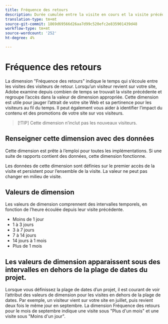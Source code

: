 ```yaml
---
title: Fréquence des retours
description: Durée cumulée entre la visite en cours et la visite précédente.
translation-type: tm+mt
source-git-commit: 1869d69566d26aa7d99c520efc2e835901439d48
workflow-type: tm+mt
source-wordcount: '252'
ht-degree: 4%

---
```



# Fréquence des retours

La dimension &quot;Fréquence des retours&quot; indique le temps qui s’écoule entre les visites des visiteurs de retour. Lorsqu’un visiteur revient sur votre site, Adobe examine depuis combien de temps se trouvait la visite précédente et regroupe l’accès dans la valeur de dimension appropriée. Cette dimension est utile pour jauger l’attrait de votre site Web et sa pertinence pour les visiteurs au fil du temps. Il peut également vous aider à identifier l’impact du contenu et des promotions de votre site sur vos visiteurs.

>[!TIP] Cette dimension n’inclut pas les nouveaux visiteurs.

## Renseigner cette dimension avec des données

Cette dimension est prête à l’emploi pour toutes les implémentations. Si une suite de rapports contient des données, cette dimension fonctionne.

Les données de cette dimension sont définies sur le premier accès de la visite et persistent pour l’ensemble de la visite. La valeur ne peut pas changer en milieu de visite.

## Valeurs de dimension

Les valeurs de dimension comprennent des intervalles temporels, en fonction de l’heure écoulée depuis leur visite précédente.

* Moins de 1 jour
* 1 à 3 jours
* 3 à 7 jours
* 7 à 14 jours
* 14 jours à 1 mois
* Plus de 1 mois

## Les valeurs de dimension apparaissent sous des intervalles en dehors de la plage de dates du projet.

Lorsque vous définissez la plage de dates d’un projet, il est courant de voir l’attribut des valeurs de dimension pour les visites en dehors de la plage de dates. Par exemple, un visiteur vient sur votre site en juillet, puis revient deux fois le même jour en septembre. La dimension Fréquence des retours pour le mois de septembre indique une visite sous &quot;Plus d&#39;un mois&quot; et une visite sous &quot;Moins d&#39;un jour&quot;.
